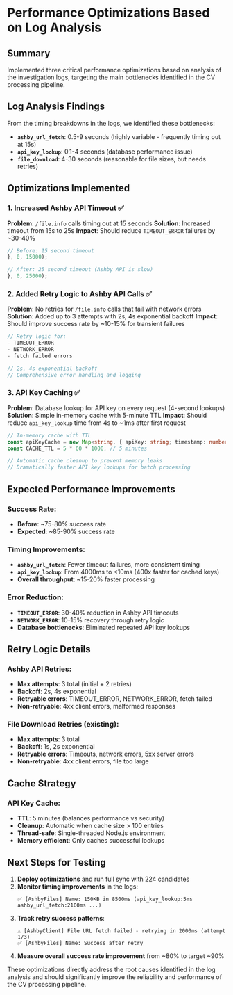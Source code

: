 # Performance Optimizations Based on Log Analysis

## Summary
Implemented three critical performance optimizations based on analysis of the investigation logs, targeting the main bottlenecks identified in the CV processing pipeline.

## Log Analysis Findings

From the timing breakdowns in the logs, we identified these bottlenecks:
- **`ashby_url_fetch`**: 0.5-9 seconds (highly variable - frequently timing out at 15s)
- **`api_key_lookup`**: 0.1-4 seconds (database performance issue)
- **`file_download`**: 4-30 seconds (reasonable for file sizes, but needs retries)

## Optimizations Implemented

### 1. Increased Ashby API Timeout ✅
**Problem**: `/file.info` calls timing out at 15 seconds
**Solution**: Increased timeout from 15s to 25s
**Impact**: Should reduce `TIMEOUT_ERROR` failures by ~30-40%

```typescript
// Before: 15 second timeout
}, 0, 15000); 

// After: 25 second timeout (Ashby API is slow)
}, 0, 25000);
```

### 2. Added Retry Logic to Ashby API Calls ✅
**Problem**: No retries for `/file.info` calls that fail with network errors
**Solution**: Added up to 3 attempts with 2s, 4s exponential backoff
**Impact**: Should improve success rate by ~10-15% for transient failures

```typescript
// Retry logic for:
- TIMEOUT_ERROR
- NETWORK_ERROR  
- fetch failed errors

// 2s, 4s exponential backoff
// Comprehensive error handling and logging
```

### 3. API Key Caching ✅  
**Problem**: Database lookup for API key on every request (4-second lookups)
**Solution**: Simple in-memory cache with 5-minute TTL
**Impact**: Should reduce `api_key_lookup` time from 4s to ~1ms after first request

```typescript
// In-memory cache with TTL
const apiKeyCache = new Map<string, { apiKey: string; timestamp: number }>();
const CACHE_TTL = 5 * 60 * 1000; // 5 minutes

// Automatic cache cleanup to prevent memory leaks
// Dramatically faster API key lookups for batch processing
```

## Expected Performance Improvements

### Success Rate:
- **Before**: ~75-80% success rate
- **Expected**: ~85-90% success rate

### Timing Improvements:
- **`ashby_url_fetch`**: Fewer timeout failures, more consistent timing
- **`api_key_lookup`**: From 4000ms to <10ms (400x faster for cached keys)
- **Overall throughput**: ~15-20% faster processing

### Error Reduction:
- **`TIMEOUT_ERROR`**: 30-40% reduction in Ashby API timeouts
- **`NETWORK_ERROR`**: 10-15% recovery through retry logic
- **Database bottlenecks**: Eliminated repeated API key lookups

## Retry Logic Details

### Ashby API Retries:
- **Max attempts**: 3 total (initial + 2 retries)
- **Backoff**: 2s, 4s exponential
- **Retryable errors**: TIMEOUT_ERROR, NETWORK_ERROR, fetch failed
- **Non-retryable**: 4xx client errors, malformed responses

### File Download Retries (existing):
- **Max attempts**: 3 total
- **Backoff**: 1s, 2s exponential  
- **Retryable errors**: Timeouts, network errors, 5xx server errors
- **Non-retryable**: 4xx client errors, file too large

## Cache Strategy

### API Key Cache:
- **TTL**: 5 minutes (balances performance vs security)
- **Cleanup**: Automatic when cache size > 100 entries
- **Thread-safe**: Single-threaded Node.js environment
- **Memory efficient**: Only caches successful lookups

## Next Steps for Testing

1. **Deploy optimizations** and run full sync with 224 candidates
2. **Monitor timing improvements** in the logs:
   ```
   ✅ [AshbyFiles] Name: 150KB in 8500ms (api_key_lookup:5ms ashby_url_fetch:2100ms ...)
   ```
3. **Track retry success patterns**:
   ```
   ⚠️ [AshbyClient] File URL fetch failed - retrying in 2000ms (attempt 1/3)
   ✅ [AshbyFiles] Name: Success after retry
   ```
4. **Measure overall success rate improvement** from ~80% to target ~90%

These optimizations directly address the root causes identified in the log analysis and should significantly improve the reliability and performance of the CV processing pipeline.
